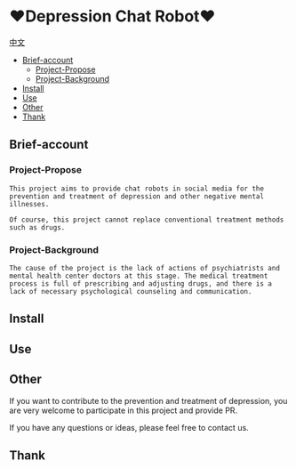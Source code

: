 # ❤️Depression Chat Robot❤️

[中文](./README_cn.md)

  - [Brief-account](#Brief-account)
    - [Project-Propose](#Project-Propose)
    - [Project-Background](#Project-Background)
  - [Install](#Install)
  - [Use](#Use)
  - [Other](#Other)
  - [Thank](#Thank)

## Brief-account

### Project-Propose

```
This project aims to provide chat robots in social media for the prevention and treatment of depression and other negative mental illnesses.

Of course, this project cannot replace conventional treatment methods such as drugs.
```


### Project-Background

```
The cause of the project is the lack of actions of psychiatrists and mental health center doctors at this stage. The medical treatment process is full of prescribing and adjusting drugs, and there is a lack of necessary psychological counseling and communication.
```


## Install

## Use

## Other

If you want to contribute to the prevention and treatment of depression, you are very welcome to participate in this project and provide PR.

If you have any questions or ideas, please feel free to contact us.

## Thank
